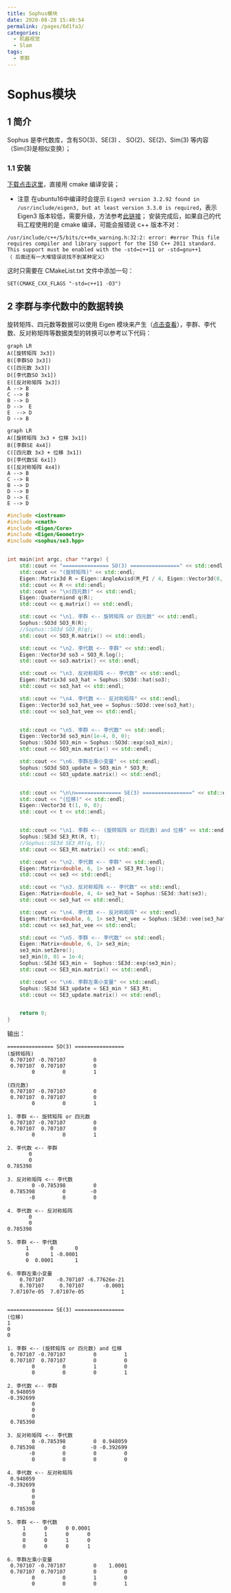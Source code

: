 ```yaml
---
title: Sophus模块
date: 2020-08-28 15:49:54
permalink: /pages/6d1fa3/
categories: 
  - 机器视觉
  - Slam
tags: 
  - 李群
---
```

<script>
(function(){
    var bp = document.createElement('script');
    var curProtocol = window.location.protocol.split(':')[0];
    if (curProtocol === 'https'){
   bp.src = 'https://zz.bdstatic.com/linksubmit/push.js';
  }
  else{
  bp.src = 'http://push.zhanzhang.baidu.com/push.js';
  }
    var s = document.getElementsByTagName("script")[0];
    s.parentNode.insertBefore(bp, s);
})();
</script>


# Sophus模块

## 1 简介
Sophus 是李代数库，含有SO(3)、SE(3) 、 SO(2)、SE(2)、Sim(3) 等内容（Sim(3)是相似变换）；
### 1.1 安装
[下载点击这里](https://github.com/strasdat/Sophus)，直接用 cmake 编译安装；

- 注意
在ubuntu16中编译时会提示 `Eigen3 version 3.2.92 found in /usr/include/eigen3, but at least version 3.3.0 is required`，表示 Eigen3 版本较低，需要升级，方法参考[此链接](https://askubuntu.com/questions/1068232/how-to-update-libeigen3-to-version-3-3-on-16-04-xenial)；
安装完成后，如果自己的代码工程使用的是 cmake 编译，可能会报错说 c++ 版本不对：
```
/usr/include/c++/5/bits/c++0x_warning.h:32:2: error: #error This file requires compiler and library support for the ISO C++ 2011 standard. This support must be enabled with the -std=c++11 or -std=gnu++1
（ 后面还有一大堆错误说找不到某种定义）
```
这时只需要在 CMakeList.txt 文件中添加一句：
```shell
SET(CMAKE_CXX_FLAGS "-std=c++11 -O3")
```

## 2 李群与李代数中的数据转换
旋转矩阵、四元数等数据可以使用 Eigen 模块来产生（[点击查看](http://www.tamray.cn/index.php/2020/08/08/eigen/)），李群、李代数、反对称矩阵等数据类型的转换可以参考以下代码：
```mermaid
graph LR
A([旋转矩阵 3x3])
B([李群SO 3x3])
C([四元数 3x3])
D([李代数SO 3x1])
E([反对称矩阵 3x3])
A --> B
C --> B
B --> D
D -->  E
E  --> D
D --> B
```
```mermaid
graph LR
A([旋转矩阵 3x3 + 位移 3x1])
B([李群SE 4x4])
C([四元数 3x3 + 位移 3x1])
D([李代数SE 6x1])
E([反对称矩阵 4x4])
A --> B
C --> B
B --> D
D --> B
D --> E
E --> D
```
```cpp
#include <iostream>
#include <cmath>
#include <Eigen/Core>
#include <Eigen/Geometry>
#include <sophus/se3.hpp>


int main(int argc, char **argv) {
    std::cout << "=============== SO(3) ================" << std::endl;
    std::cout << "(旋转矩阵)" << std::endl;
    Eigen::Matrix3d R = Eigen::AngleAxisd(M_PI / 4, Eigen::Vector3d(0, 0, 1)).toRotationMatrix();
    std::cout << R << std::endl;
    std::cout << "\n(四元数)" << std::endl;
    Eigen::Quaterniond q(R);
    std::cout << q.matrix() << std::endl;

    std::cout << "\n1. 李群 <-- 旋转矩阵 or 四元数" << std::endl;
    Sophus::SO3d SO3_R(R);
    //Sophus::SO3d SO3_R(q);
    std::cout << SO3_R.matrix() << std::endl;

    std::cout << "\n2. 李代数 <-- 李群" << std::endl;
    Eigen::Vector3d so3 = SO3_R.log();
    std::cout << so3.matrix() << std::endl;

    std::cout << "\n3. 反对称矩阵 <-- 李代数" << std::endl;
    Eigen::Matrix3d so3_hat = Sophus::SO3d::hat(so3);
    std::cout << so3_hat << std::endl;

    std::cout << "\n4. 李代数 <-- 反对称矩阵" << std::endl;
    Eigen::Vector3d so3_hat_vee = Sophus::SO3d::vee(so3_hat);
    std::cout << so3_hat_vee << std::endl;


    std::cout << "\n5. 李群 <-- 李代数" << std::endl;
    Eigen::Vector3d so3_min(1e-4, 0, 0);
    Sophus::SO3d SO3_min = Sophus::SO3d::exp(so3_min);
    std::cout << SO3_min.matrix() << std::endl;

    std::cout << "\n6. 李群左乘小变量" << std::endl;
    Sophus::SO3d SO3_update = SO3_min * SO3_R;
    std::cout << SO3_update.matrix() << std::endl;


    std::cout << "\n\n=============== SE(3) ================" << std::endl;
    std::cout << "(位移)" << std::endl;
    Eigen::Vector3d t(1, 0, 0);
    std::cout << t << std::endl;


    std::cout << "\n1. 李群 <-- (旋转矩阵 or 四元数) and 位移" << std::endl;
    Sophus::SE3d SE3_Rt(R, t);
    //Sophus::SE3d SE3_Rt(q, t);
    std::cout << SE3_Rt.matrix() << std::endl;

    std::cout << "\n2. 李代数 <-- 李群" << std::endl;
    Eigen::Matrix<double, 6, 1> se3 = SE3_Rt.log();
    std::cout << se3 << std::endl;

    std::cout << "\n3. 反对称矩阵 <-- 李代数" << std::endl;
    Eigen::Matrix<double, 4, 4> se3_hat = Sophus::SE3d::hat(se3);
    std::cout << se3_hat << std::endl;

    std::cout << "\n4. 李代数 <-- 反对称矩阵" << std::endl;
    Eigen::Matrix<double, 6, 1> se3_hat_vee = Sophus::SE3d::vee(se3_hat);
    std::cout << se3_hat_vee << std::endl;

    std::cout << "\n5. 李群 <-- 李代数" << std::endl;
    Eigen::Matrix<double, 6, 1> se3_min;
    se3_min.setZero();
    se3_min(0, 0) = 1e-4;
    Sophus::SE3d SE3_min =  Sophus::SE3d::exp(se3_min);
    std::cout << SE3_min.matrix() << std::endl;

    std::cout << "\n6. 李群左乘小变量" << std::endl;
    Sophus::SE3d SE3_update = SE3_min * SE3_Rt;
    std::cout << SE3_update.matrix() << std::endl;


    return 0;
}
```
输出：
```shell
=============== SO(3) ================
(旋转矩阵)
 0.707107 -0.707107         0
 0.707107  0.707107         0
        0         0         1

(四元数)
 0.707107 -0.707107         0
 0.707107  0.707107         0
        0         0         1

1. 李群 <-- 旋转矩阵 or 四元数
 0.707107 -0.707107         0
 0.707107  0.707107         0
        0         0         1

2. 李代数 <-- 李群
       0
       0
0.785398

3. 反对称矩阵 <-- 李代数
        0 -0.785398         0
 0.785398         0        -0
       -0         0         0

4. 李代数 <-- 反对称矩阵
       0
       0
0.785398

5. 李群 <-- 李代数
      1       0       0
      0       1 -0.0001
      0  0.0001       1

6. 李群左乘小变量
    0.707107    -0.707107 -6.77626e-21
    0.707107     0.707107      -0.0001
 7.07107e-05  7.07107e-05            1


=============== SE(3) ================
(位移)
1
0
0

1. 李群 <-- (旋转矩阵 or 四元数) and 位移
 0.707107 -0.707107         0         1
 0.707107  0.707107         0         0
        0         0         1         0
        0         0         0         1

2. 李代数 <-- 李群
 0.948059
-0.392699
        0
        0
        0
 0.785398

3. 反对称矩阵 <-- 李代数
        0 -0.785398         0  0.948059
 0.785398         0        -0 -0.392699
       -0         0         0         0
        0         0         0         0

4. 李代数 <-- 反对称矩阵
 0.948059
-0.392699
        0
        0
        0
 0.785398

5. 李群 <-- 李代数
     1      0      0 0.0001
     0      1      0      0
     0      0      1      0
     0      0      0      1

6. 李群左乘小变量
 0.707107 -0.707107         0    1.0001
 0.707107  0.707107         0         0
        0         0         1         0
        0         0         0         1
```
